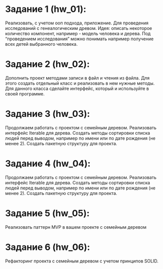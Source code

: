 # Задание 1 (hw_01):
Реализовать, с учетом ооп подхода, приложение. Для проведения исследований с
генеалогическим древом.
Идея: описать некоторое количество компонент, например - модель человека и
дерева. Под “проведением исследования” можно понимать например получение
всех детей выбранного человека.


# Задание 2 (hw_02):
Дополнить проект методами записи в файл и чтения из файла. Для этого создать
отдельный класс и реализовать в нем нужные методы. Для данного класса
сделайте интерфейс, который и используйте в своей программе.


# Задание 3 (hw_03):
Продолжаем работать с проектом с семейным деревом. Реализовать интерфейс
Iterable для дерева. Создать методы сортировки списка людей перед выводом,
например по имени или по дате рождения (не менее 2). Создать пакетную
структуру для проекта.


# Задание 4 (hw_04):
Продолжаем работать с проектом с семейным деревом. Реализовать интерфейс
Iterable для дерева. Создать методы сортировки списка людей перед выводом,
например по имени или по дате рождения (не менее 2). Создать пакетную
структуру для проекта.


# Задание 5 (hw_05):
Реализовать паттерн MVP в вашем проекте с семейным деревом


# Задание 6 (hw_06):
Рефакторинг проекта с семейным деревом с учетом принципов SOLID.

